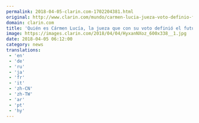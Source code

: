 ```yaml
---
permalink: 2018-04-05-clarin.com-1702204381.html
original: http://www.clarin.com/mundo/carmen-lucia-jueza-voto-definio-futuro-lula-da-silva_0_Sk2RIQmsz.html
domain: clarin.com
title: 'Quién es Cármen Lucía, la jueza que con su voto definió el futuro de Lula Da Silva'
image: https://images.clarin.com/2018/04/04/HyxanNXoz_600x338__1.jpg
date: 2018-04-05 06:12:00
category: news
translations: 
 - 'en'
 - 'de'
 - 'ru'
 - 'ja'
 - 'fr'
 - 'it'
 - 'zh-CN'
 - 'zh-TW'
 - 'ar'
 - 'pt'
 - 'hy'
---
```


